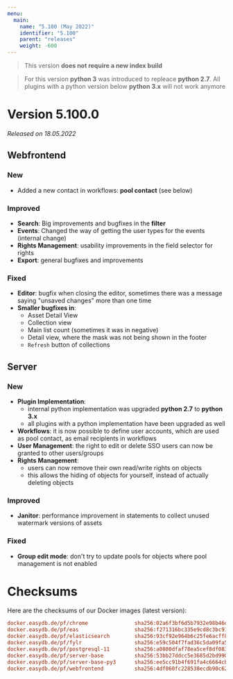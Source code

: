 ```yaml
---
menu:
  main:
    name: "5.100 (May 2022)"
    identifier: "5.100"
    parent: "releases"
    weight: -600
---
```


> This version **does not require a new index build**

> For this version **python 3** was introduced to repleace **python 2.7**. All plugins with a python version below **python 3.x** will not work anymore

# Version 5.100.0

*Released on 18.05.2022*


## Webfrontend

### New

* Added a new contact in workflows: **pool contact** (see below)

### Improved

* **Search**: Big improvements and bugfixes in the **filter**
* **Events**: Changed the way of getting the user types for the events (internal change)
* **Rights Management**: usability improvements in the field selector for rights
* **Export**: general bugfixes and improvements

### Fixed

* **Editor**: bugfix when closing the editor, sometimes there was a message saying "unsaved changes" more than one time
* **Smaller bugfixes in**:
  * Asset Detail View
  * Collection view
  * Main list count (sometimes it was in negative)
  * Detail view, where the mask was not being shown in the footer
  * `Refresh` button of collections

## Server

### New

* **Plugin Implementation**:
  * internal python implementation was upgraded **python 2.7** to **python 3.x**
  * all plugins with a python implementation have been upgraded as well
* **Workflows**: it is now possible to define user accounts, which are used as pool contact, as email recipients in workflows
* **User Management**: the right to edit or delete SSO users can now be granted to other users/groups
* **Rights Management**:
  * users can now remove their own read/write rights on objects
  * this allows the hiding of objects for yourself, instead of actually deleting objects

### Improved

* **Janitor**: performance improvement in statements to collect unused watermark versions of assets

### Fixed

* **Group edit mode**: don't try to update pools for objects where pool management is not enabled


# Checksums

Here are the checksums of our Docker images (latest version): 

```ini
docker.easydb.de/pf/chrome               sha256:02a6f3bf6d5b7932e98b46e60d878f07e0670730d10c9f804d07f266c3d2038a
docker.easydb.de/pf/eas                  sha256:f271316bc335e9cd8c3bc919bdba623f5493cbca9a31c5f094ce362b91bff498
docker.easydb.de/pf/elasticsearch        sha256:93cf92e964b6c25fe6acff8d0eb38a53935d0ec159c36038606ed9b6c4957bb3
docker.easydb.de/pf/fylr                 sha256:e59c504f7fad36c5da09fa558351293e710148f7fc10ed3f19fa1a8c566dcbeb
docker.easydb.de/pf/postgresql-11        sha256:a0800dfaf78ea5cef8df083677b7a842e9d6f629ed5aa2e060ec6b973d4648f4
docker.easydb.de/pf/server-base          sha256:53bb27ddcc5e3685d2bd9907b84ce5ee132a629264c975f5963424e895db1862
docker.easydb.de/pf/server-base-py3      sha256:ee5cc91b4f691fa4c6664cb96f13e80c802d44c213866e9e134ec6db9f74bb65
docker.easydb.de/pf/webfrontend          sha256:4df060fc228538ecdb90c62788d4b682cab0061055f79dda7b94d226e674a27d
```
